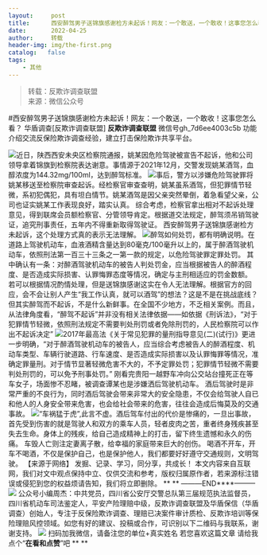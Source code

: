 ```yaml
---
layout:     post
title:      西安醉驾男子送锦旗感谢检方未起诉！网友：一个敢送，一个敢收！这事您怎么看？
date:       2022-04-25
author:     转载
header-img: img/the-first.png
catalog:   false
tags:
    - 其他
---
```


<blockquote><p>转载：反欺诈调查联盟<br>
来源：微信公众号</p></blockquote>

#西安醉驾男子送锦旗感谢检方未起诉！网友：一个敢送，一个敢收！这事您怎么看？
华盾调查[反欺诈调查联盟]
**反欺诈调查联盟**
微信号gh_7d6ee4003c5b
功能介绍交流反保险欺诈调查经验，建立打击保险欺诈共享平台。

![]({{site.baseurl}}/postimg/L6usUGPiatBSianf58tTpkYJWZHSuibXf38K4okMSaiaN2I6Bm8fib8I4fbQvo1g8141hFUp4vIQQ4hnzXraqdDthpA.jpeg)​
近日，陕西西安未央区检察院通报，姚某因危险驾驶被宣告不起诉，他和公司领导拿着锦旗到检察院表达谢意。事情源于2021年12月，交警发现姚某酒驾，血醇浓度为144.32mg/100ml，达到醉驾标准。
![]({{site.baseurl}}/postimg/L6usUGPiatBSianf58tTpkYJWZHSuibXf38NH7oiaChYQuaGv0mcZchBcmtwJ1LKqICg28mofmWicIAn3fRKmoPAAVQ.jpeg)​
事后，警方以涉嫌危险驾驶罪将姚某移送至检察院审查起诉。经检察官审查查明，姚某虽系酒驾，但犯罪情节轻微，系初犯偶犯，具有坦白情节。姚某酒驾是因父亲突然晕倒，着急看望父亲，公司也证实姚某工作表现良好，踏实认真。
综合考虑，检察官拿出相对不起诉处理意见，得到联席会员额检察官、分管领导肯定。根据道交法规定，醉驾须吊销驾驶证，追究刑事责任，五年内不得重新取得驾驶证。
西安醉驾男子送锦旗感谢检方未起诉，这个处理方式真的表示无法理解。
![]({{site.baseurl}}/postimg/L6usUGPiatBSianf58tTpkYJWZHSuibXf38cy9z4XicATYmpiblJTibXezOHiaQaGFUg0I9Fmic77Q43MYzjibHjBRjotOw.jpeg)​
醉驾如何处罚，都有明确说明。在道路上驾驶机动车，血液酒精含量达到80毫克/100毫升以上的，属于醉酒驾驶机动车，依照刑法第一百三十三条之一第一款的规定，以危险驾驶罪定罪处罚。
其中确认有一条：对醉酒驾驶机动车的被告人判处罚金，应当根据被告人的醉酒程度、是否造成实际损害、认罪悔罪态度等情况，确定与主刑相适应的罚金数额。
若可以根据情况酌情处理，但是送锦旗感谢这实在令人无法理解。根据官方的回应，会不会让别人产生“我工作认真，就可以酒驾”的想法？这是不是在挑战底线？
但其实醉驾而不起诉，不是什么新鲜事。在全国不少地方，不乏相关案例。而且，从法律角度看，“醉驾不起诉”并非没有相关法律依据——如依据《刑诉法》，“对于犯罪情节轻微，依照刑法规定不需要判处刑罚或者免除刑罚的，人民检察院可以作出不起诉决定”
![]({{site.baseurl}}/postimg/L6usUGPiatBSianf58tTpkYJWZHSuibXf38PvLD2hDQ9GEXdcLv8JWoLQa0cjH427Oyr9A3ZmLxe1WicODvjiclnhuQ.jpeg)​
2017年最高法《关于常见犯罪的量刑指导意见(二)(试行)》更进一步明确，“对于醉酒驾驶机动车的被告人，应当综合考虑被告人的醉酒程度、机动车类型、车辆行驶道路、行车速度、是否造成实际损害以及认罪悔罪等情况，准确定罪量刑。对于情节显著轻微危害不大的，不予定罪处罚；犯罪情节轻微不需要判处刑罚的，可以免予刑事处罚。”
刚看完贵阳一越野车冲向公交站台撞死正在等车女子，场面惨不忍睹，被调查谭某也是涉嫌洒后驾驶机动车。
酒后驾驶时是非常严重的不良行为，同时酒后驾驶会带来非常大的安全隐患，不仅会给驾驶人自已和他人的人身安全带来危害，也会给社会带来的危害，往往会造成后悔莫及的交通事故。
![]({{site.baseurl}}/postimg/L6usUGPiatBSianf58tTpkYJWZHSuibXf38vYjianwAfMptFUcRComfaImyafywTic8bhJlthzYoOMW2w2IMNAwgV5w.jpeg)​
“车祸猛于虎”,此言不虚。酒后驾车付出的代价是惨痛的，一旦出事故，首先受到伤害的就是驾驶人和双方的乘车人员，轻者皮肉之苦，重者终身残疾甚至失去生命。身体上的残疾，给自己造成精神上的打击，留下终生遗憾和永久的伤痛。
车毁人亡则注定妻离子散，给幸福的家庭带来巨大的创伤。
喝酒不开车，开车不喝酒，不仅是保护自己，也是保护他人，我们都要好好遵守交通规则，文明驾驶。
【来源于网络】
发掘、记录、学习，同分享，共成长！
本文内容来自互联网，我们对文中观点保持中立、仅供交流和参考，版权归属原作者，若来源标注错误或侵犯到您的权益烦请告知，我们将立即删除。
**
**
———END****———
![]({{site.baseurl}}/postimg/L6usUGPiatBSs5Yxdp5NU9dpdqWanE7Mq7XpTo0mwlia1gia9NNFGTRYKdpVvrK2KgpAPictg52F8U9sicXI1jQ1dzA.jpeg)
公众号小编周杰：中共党员，四川省公安厅交警总队第三届规范执法监督员，四川省机动车司法鉴定人，平安产险理赔中级，反欺诈调查联盟及华盾保信（华盾调查）创始人，专注于反保险欺诈调查、理赔已决案件审计质检、反欺诈培训等保险理赔风控领域。如您有好的建议、投稿或合作，可识别以下二维码与我联系，谢谢支持。
![]({{site.baseurl}}/postimg/L6usUGPiatBS3wrVRuWQYeic3juNbQs2kiaCeq6U3Y7sobzUaIjwichkaPNyMQzDdM5fXhxqgA74BJYGaLDib5TIqKA.jpeg)
扫码加我微信，请备注您的单位+真实姓名
若您喜欢这篇文章
请给我点个“**在看和点赞**”吧
**
**
